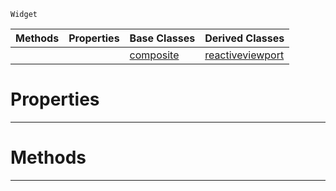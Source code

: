  `Widget`

|Methods|Properties|Base Classes|Derived Classes|
|---|---|---|---|
| | |[composite](https://github.com/ZilchEngine/ZilchDocs/blob/master/code_reference/class_reference/composite.md)|[reactiveviewport](https://github.com/ZilchEngine/ZilchDocs/blob/master/code_reference/class_reference/reactiveviewport.md)|


 #  Properties


---  
 #  Methods


---  
 

 